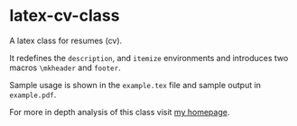 latex-cv-class
==============

A latex class for resumes (cv).

It redefines the `description`, and `itemize` environments and introduces two
macros `\mkheader` and `footer`. 

Sample usage is shown in the `example.tex` file and sample output in
`example.pdf`.

For more in depth analysis of this class visit 
[my homepage](http://like-a-boss.net/2013/07/15/creating-classes-in-latex.html).
